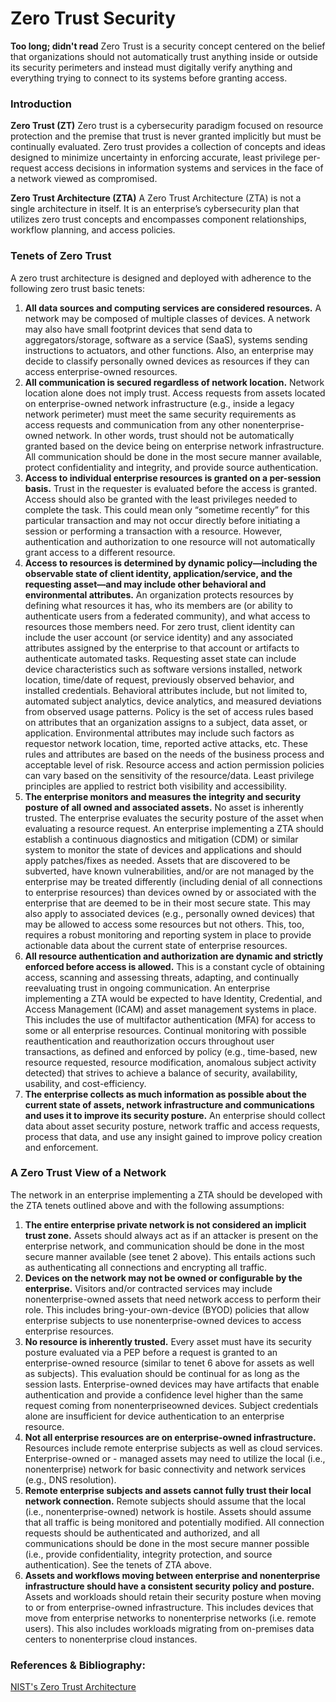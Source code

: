# Zero Trust Security

**Too long; didn't read**
Zero Trust is a security concept centered on the belief that organizations should not automatically trust anything inside or outside its security perimeters and instead must digitally verify anything and everything trying to connect to its systems before granting access.

<!-- TODO: Elaborate a bit more on the basic principles of zero security -->

### Introduction

**Zero Trust (ZT)**
Zero trust is a cybersecurity paradigm focused on resource protection and the premise that trust is never granted implicitly but must be continually evaluated.
Zero trust provides a collection of concepts and ideas designed to minimize uncertainty in enforcing accurate, least privilege per-request access decisions in information systems and services in the face of a network viewed as compromised.

**Zero Trust Architecture (ZTA)**
A Zero Trust Architecture (ZTA) is not a single architecture in itself. It is an enterprise’s cybersecurity plan that utilizes zero trust concepts and encompasses component relationships, workflow planning, and access policies.

### Tenets of Zero Trust

A zero trust architecture is designed and deployed with adherence to the following zero trust basic tenets:

1. **All data sources and computing services are considered resources.**
   A network may be composed of multiple classes of devices. A network may also have small footprint devices that send data to aggregators/storage, software as a service (SaaS), systems sending instructions to actuators, and other functions. Also, an enterprise may decide to classify personally owned devices as resources if they can access enterprise-owned resources.
2. **All communication is secured regardless of network location.**
   Network location alone does not imply trust. Access requests from assets located on enterprise-owned network infrastructure (e.g., inside a legacy network perimeter) must meet the same security requirements as access requests and communication from any other nonenterprise-owned network. In other words, trust should not be automatically granted based on the device being on enterprise network infrastructure. All communication should be done in the most secure manner available, protect confidentiality and integrity, and provide source authentication.
3. **Access to individual enterprise resources is granted on a per-session basis.**
   Trust in the requester is evaluated before the access is granted. Access should also be granted with the least privileges needed to complete the task. This could mean only “sometime recently” for this particular transaction and may not occur directly before initiating a session or performing a transaction with a resource. However, authentication and authorization to one resource will not automatically grant access to a different resource.
4. **Access to resources is determined by dynamic policy—including the observable state of client identity, application/service, and the requesting asset—and may include other behavioral and environmental attributes.**
   An organization protects resources by defining what resources it has, who its members are (or ability to authenticate users from a federated community), and what access to resources those members need. For zero trust, client identity can include the user account (or service identity) and any associated attributes assigned by the enterprise to that account or artifacts to authenticate automated tasks. Requesting asset state can include device characteristics such as software versions installed, network location, time/date of request, previously observed behavior, and installed credentials. Behavioral attributes include, but not limited to, automated subject analytics, device analytics, and measured deviations from observed usage patterns. Policy is the set of access rules based on attributes that an organization assigns to a subject, data asset, or application. Environmental attributes may include such factors as requestor network location, time, reported active attacks, etc. These rules and attributes are based on the needs of the business process and acceptable level of risk. Resource access and action permission policies can vary based on the sensitivity of the resource/data. Least privilege principles are applied to restrict both visibility and accessibility.
5. **The enterprise monitors and measures the integrity and security posture of all owned and associated assets.**
   No asset is inherently trusted. The enterprise evaluates the security posture of the asset when evaluating a resource request. An enterprise implementing a ZTA should establish a continuous diagnostics and mitigation (CDM) or similar system to monitor the state of devices and applications and should apply patches/fixes as needed. Assets that are discovered to be subverted, have known vulnerabilities, and/or are not managed by the enterprise may be treated differently (including denial of all connections to enterprise resources) than devices owned by or associated with the enterprise that are deemed to be in their most secure state. This may also apply to associated devices (e.g., personally owned devices) that may be allowed to access some resources but not others. This, too, requires a robust monitoring and reporting system in place to provide actionable data about the current state of enterprise resources.
6. **All resource authentication and authorization are dynamic and strictly enforced before access is allowed.**
   This is a constant cycle of obtaining access, scanning and assessing threats, adapting, and continually reevaluating trust in ongoing communication. An enterprise implementing a ZTA would be expected to have Identity, Credential, and Access Management (ICAM) and asset management systems in place. This includes the use of multifactor authentication (MFA) for access to some or all enterprise resources. Continual monitoring with possible reauthentication and reauthorization occurs throughout user transactions, as defined and enforced by policy (e.g., time-based, new resource requested, resource modification, anomalous subject activity detected) that strives to achieve a balance of security, availability, usability, and cost-efficiency.
7. **The enterprise collects as much information as possible about the current state of assets, network infrastructure and communications and uses it to improve its security posture.**
   An enterprise should collect data about asset security posture, network traffic and access requests, process that data, and use any insight gained to improve policy creation and enforcement.

### A Zero Trust View of a Network

The network in an enterprise implementing a ZTA should be developed with the ZTA tenets outlined above and with the following assumptions:

1. **The entire enterprise private network is not considered an implicit trust zone.**
   Assets should always act as if an attacker is present on the enterprise network, and communication should be done in the most secure manner available (see tenet 2 above). This entails actions such as authenticating all connections and encrypting all traffic.
2. **Devices on the network may not be owned or configurable by the enterprise.**
   Visitors and/or contracted services may include nonenterprise-owned assets that need network access to perform their role. This includes bring-your-own-device (BYOD) policies that allow enterprise subjects to use nonenterprise-owned devices to access enterprise resources.
3. **No resource is inherently trusted.**
   Every asset must have its security posture evaluated via a PEP before a request is granted to an enterprise-owned resource (similar to tenet 6 above for assets as well as subjects). This evaluation should be continual for as long as the session lasts. Enterprise-owned devices may have artifacts that enable authentication and provide a confidence level higher than the same request coming from nonenterpriseowned devices. Subject credentials alone are insufficient for device authentication to an enterprise resource.
4. **Not all enterprise resources are on enterprise-owned infrastructure.**
   Resources include remote enterprise subjects as well as cloud services. Enterprise-owned or - managed assets may need to utilize the local (i.e., nonenterprise) network for basic connectivity and network services (e.g., DNS resolution).
5. **Remote enterprise subjects and assets cannot fully trust their local network connection.**
   Remote subjects should assume that the local (i.e., nonenterprise-owned) network is hostile. Assets should assume that all traffic is being monitored and potentially modified. All connection requests should be authenticated and authorized, and all communications should be done in the most secure manner possible (i.e., provide confidentiality, integrity protection, and source authentication). See the tenets of ZTA above.
6. **Assets and workflows moving between enterprise and nonenterprise infrastructure should have a consistent security policy and posture.**
   Assets and workloads should retain their security posture when moving to or from enterprise-owned infrastructure. This includes devices that move from enterprise networks to nonenterprise networks (i.e. remote users). This also includes workloads migrating from on-premises data centers to nonenterprise cloud instances.

<!-- TODO: Add pragraphs about zero trust in microservices, zero trust implementation, Service mesh, Our case.. -->
<!-- https://www.techuk.org/resource/securing-microservices-in-a-zero-trust-environment.html -->
<!-- https://geekflare.com/securing-microservices/ -->

### References & Bibliography:

[NIST's Zero Trust Architecture](https://csrc.nist.gov/publications/detail/sp/800-207/final)
